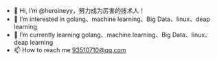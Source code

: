 - 👋 Hi, I’m @heroineyy，努力成为厉害的技术人！
- 👀 I’m interested in golang、machine learning、Big Data、linux、deap learning
- 🌱 I’m currently learning golang、machine learning、Big Data、linux、deap learning
- 📫 How to reach me 93510710@qq.com


